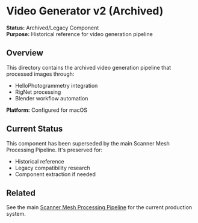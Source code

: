 # Video Generator v2 (Archived)

**Status:** Archived/Legacy Component  
**Purpose:** Historical reference for video generation pipeline

## Overview

This directory contains the archived video generation pipeline that processed images through:
- HelloPhotogrammetry integration
- RigNet processing 
- Blender workflow automation

**Platform:** Configured for macOS

## Current Status

This component has been superseded by the main Scanner Mesh Processing Pipeline. It's preserved for:
- Historical reference
- Legacy compatibility research  
- Component extraction if needed

## Related

See the main [Scanner Mesh Processing Pipeline](../README.md) for the current production system.
